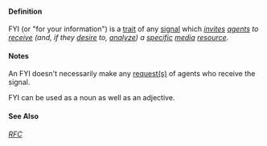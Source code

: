 #### Definition

FYI (or "for your information") is a [trait](https://github.com/gcassel/Modular-Organization-Terminology/blob/master/terms/trait.md) of any [signal](https://github.com/gcassel/Modular-Organization-Terminology/blob/master/terms/signal.md) which *[invites](https://github.com/gcassel/Modular-Organization-Terminology/blob/master/terms/invite.md) [agents](https://github.com/gcassel/Modular-Organization-Terminology/blob/master/terms/agent.md) to [receive](https://github.com/gcassel/Modular-Organization-Terminology/blob/master/terms/receive.md) (and, if they [desire](https://github.com/gcassel/Modular-Organization-Terminology/blob/master/terms/goal.md) to, [analyze](https://github.com/gcassel/Modular-Organization-Terminology/blob/master/terms/analyze.md)) a [specific](https://github.com/gcassel/Modular-Organization-Terminology/blob/master/terms/specific.md) [media](https://github.com/gcassel/Modular-Organization-Terminology/blob/master/terms/media.md) [resource](https://github.com/gcassel/Modular-Organization-Terminology/blob/master/terms/resource.md)*. 

#### Notes

An FYI doesn't necessarily make any [request(s)](https://github.com/gcassel/Modular-Organization-Terminology/blob/master/terms/request.md) of agents who receive the signal.

FYI can be used as a noun as well as an adjective.

#### See Also 
*[RFC](https://github.com/gcassel/Modular-Organization-Terminology/blob/master/terms/RFC.md)*  
